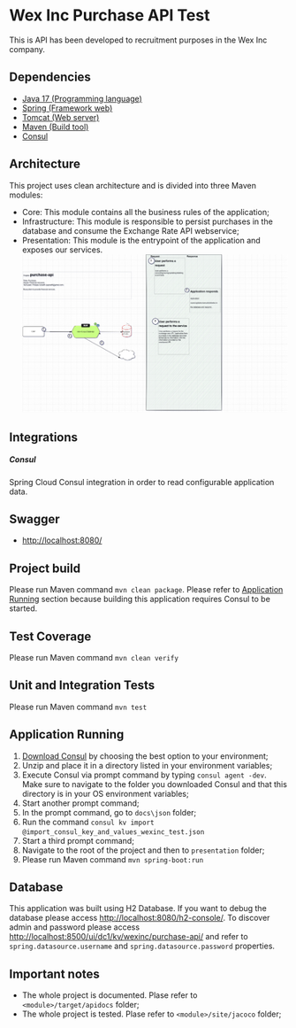 # Wex Inc Purchase API Test
This is API has been developed to recruitment purposes in the Wex Inc company.

## Dependencies

- [Java 17 (Programming language)](https://docs.oracle.com/en/java/javase/17/docs/api/index.html)
- [Spring (Framework web)](https://docs.spring.io/spring-framework/docs/current/reference/html/)
- [Tomcat (Web server)](https://tomcat.apache.org/)
- [Maven (Build tool)](https://maven.apache.org/guides/index.html)
- [Consul](https://www.consul.io/)

## Architecture
This project uses clean architecture and is divided into three Maven modules:
- Core: This module contains all the business rules of the application;
- Infrastructure: This module is responsible to persist purchases in the database and consume the Exchange Rate API webservice;
- Presentation: This module is the entrypoint of the application and exposes our services.
![Technical flow - Wex Inc Purchase API](docs/image/wexinc_purchase_api_test.drawio.png "Technical flow - Wex Inc Purchase API")

## Integrations
##### Consul
Spring Cloud Consul integration in order to read configurable application data.

## Swagger
- [http://localhost:8080/](http://localhost:8080/)

## Project build
Please run Maven command `mvn clean package`.
Please refer to [Application Running](#application-running) section because building this application requires Consul to be started.

## Test Coverage
Please run Maven command `mvn clean verify`

## Unit and Integration Tests
Please run Maven command `mvn test`

## Application Running
1. [Download Consul](https://developer.hashicorp.com/consul/install) by choosing the best option to your environment;
2. Unzip and place it in a directory listed in your environment variables;
3. Execute Consul via prompt command by typing `consul agent -dev`. Make sure to navigate to the folder you downloaded Consul and that this directory is in your OS environment variables;
4. Start another prompt command;
5. In the prompt command, go to `docs\json` folder;
6. Run the command `consul kv import @import_consul_key_and_values_wexinc_test.json`
7. Start a third prompt command;
8. Navigate to the root of the project and then to `presentation` folder;
9. Please run Maven command `mvn spring-boot:run`

## Database
This application was built using H2 Database. If you want to debug the database please access [http://localhost:8080/h2-console/](http://localhost:8080/h2-console/). To discover admin and password please access [http://localhost:8500/ui/dc1/kv/wexinc/purchase-api/](http://localhost:8500/ui/dc1/kv/wexinc/purchase-api/) and refer to `spring.datasource.username` and `spring.datasource.password` properties.

## Important notes
- The whole project is documented. Plase refer to `<module>/target/apidocs` folder;
- The whole project is tested. Plase refer to `<module>/site/jacoco` folder;